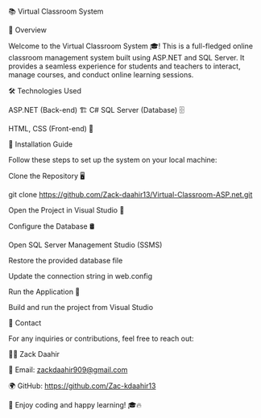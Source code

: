 📚 Virtual Classroom System

🌟 Overview

Welcome to the Virtual Classroom System 🎓! This is a full-fledged online classroom management system built using ASP.NET and SQL Server. It provides a seamless experience for students and teachers to interact, manage courses, and conduct online learning sessions.

🛠️ Technologies Used

ASP.NET (Back-end) 🏗️
C#
SQL Server (Database) 🗄️

HTML, CSS (Front-end) 🎨

📂 Installation Guide

Follow these steps to set up the system on your local machine:

Clone the Repository 🖥️

 git clone https://github.com/Zack-daahir13/Virtual-Classroom-ASP.net.git

Open the Project in Visual Studio 🎯

Configure the Database 🛢️

Open SQL Server Management Studio (SSMS)

Restore the provided database file

Update the connection string in web.config

Run the Application 🚀

Build and run the project from Visual Studio

📩 Contact

For any inquiries or contributions, feel free to reach out:

👨‍💻 Zack Daahir

📧 Email: zackdaahir909@gmail.com

🌍 GitHub: https://github.com/Zac-kdaahir13

🚀 Enjoy coding and happy learning! 🎓🔥

